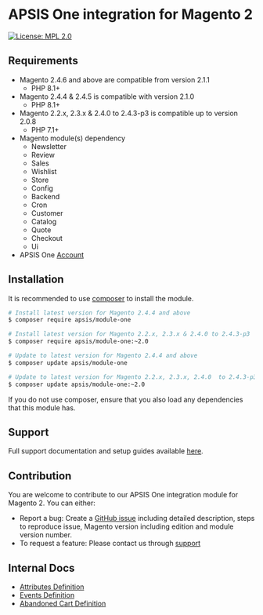 APSIS One integration for Magento 2
 ======
 
[![License: MPL 2.0](https://img.shields.io/badge/License-MPL%202.0-brightgreen.svg)](LICENSE)

## Requirements

- Magento 2.4.6 and above are compatible from version 2.1.1
  - PHP 8.1+
- Magento 2.4.4 & 2.4.5 is compatible with version 2.1.0
  - PHP 8.1+
- Magento 2.2.x, 2.3.x & 2.4.0 to 2.4.3-p3 is compatible up to version 2.0.8
  - PHP 7.1+
- Magento module(s) dependency 
    - Newsletter
    - Review
    - Sales
    - Wishlist
    - Store
    - Config
    - Backend
    - Cron
    - Customer
    - Catalog
    - Quote
    - Checkout
    - Ui
- APSIS One [Account](https://www.apsis.com/about-us/request-tour)

## Installation

It is recommended to use [composer](https://getcomposer.org) to install the module.

```bash
# Install latest version for Magento 2.4.4 and above
$ composer require apsis/module-one

# Install latest version for Magento 2.2.x, 2.3.x & 2.4.0 to 2.4.3-p3
$ composer require apsis/module-one:~2.0

# Update to latest version for Magento 2.4.4 and above
$ composer update apsis/module-one

# Update to latest version for Magento 2.2.x, 2.3.x, 2.4.0  to 2.4.3-p3
$ composer update apsis/module-one:~2.0
```
If you do not use composer, ensure that you also load any dependencies that this module has.

## Support

Full support documentation and setup guides available [here](https://help.apsis.one/en/).

## Contribution

You are welcome to contribute to our APSIS One integration module for Magento 2. You can either:
- Report a bug: Create a [GitHub issue](https://github.com/ApsisInternational/module-one/issues/new) including detailed description, steps to reproduce issue, Magento version including edition and module version number.
- To request a feature: Please contact us through [support](https://www.apsis.com/services/support)

## Internal Docs
- [Attributes Definition](https://efficy-my.sharepoint.com/:w:/p/aqa/EZDpQ4hY711Ol_2I57QzVJwB6wGu6kWyv54-wS3IpZKKMw?e=0xMYn9)
- [Events Definition](https://efficy-my.sharepoint.com/:w:/p/aqa/ESr18U14JsdEgRSovPxb5S4BeCVtX4lYjCFjV1rJ53mHZg?e=rIR1e4)
- [Abandoned Cart Definition](https://efficy-my.sharepoint.com/:w:/p/aqa/EXcCpN1BtaJDmwL2W2mN_Y4Bu-RY9PuF_nMcXYwHDB99EQ?e=oUDdGn)
